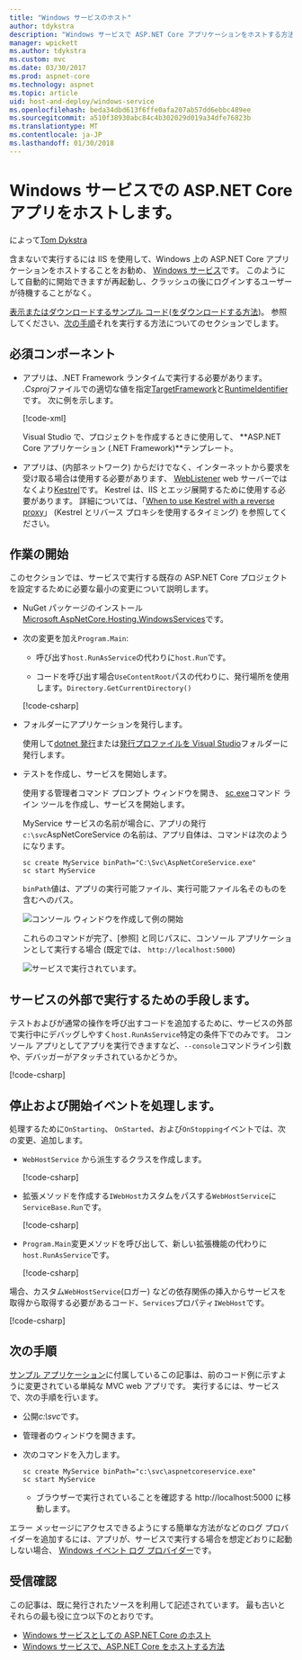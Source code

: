 ```yaml
---
title: "Windows サービスのホスト"
author: tdykstra
description: "Windows サービスで ASP.NET Core アプリケーションをホストする方法を説明します。"
manager: wpickett
ms.author: tdykstra
ms.custom: mvc
ms.date: 03/30/2017
ms.prod: aspnet-core
ms.technology: aspnet
ms.topic: article
uid: host-and-deploy/windows-service
ms.openlocfilehash: beda34dbd613f6ffe0afa207ab57dd6ebbc489ee
ms.sourcegitcommit: a510f38930abc84c4b302029d019a34dfe76823b
ms.translationtype: MT
ms.contentlocale: ja-JP
ms.lasthandoff: 01/30/2018
---
```

# <a name="host-an-aspnet-core-app-in-a-windows-service"></a>Windows サービスでの ASP.NET Core アプリをホストします。

によって[Tom Dykstra](https://github.com/tdykstra)

含まないで実行するには IIS を使用して、Windows 上の ASP.NET Core アプリケーションをホストすることをお勧め、 [Windows サービス](https://docs.microsoft.com/dotnet/framework/windows-services/introduction-to-windows-service-applications)です。 このようにして自動的に開始できますが再起動し、クラッシュの後にログインするユーザーが待機することがなく。

[表示またはダウンロードするサンプル コード](https://github.com/aspnet/Docs/tree/master/aspnetcore/host-and-deploy/windows-service/sample)([をダウンロードする方法](xref:tutorials/index#how-to-download-a-sample))。 参照してください、[次の手順](#next-steps)それを実行する方法についてのセクションでします。

## <a name="prerequisites"></a>必須コンポーネント

* アプリは、.NET Framework ランタイムで実行する必要があります。  *.Csproj*ファイルでの適切な値を指定[TargetFramework](https://docs.microsoft.com/nuget/schema/target-frameworks)と[RuntimeIdentifier](https://docs.microsoft.com/dotnet/articles/core/rid-catalog)です。 次に例を示します。

  [!code-xml[](windows-service/sample/AspNetCoreService.csproj?range=3-6)]

  Visual Studio で、プロジェクトを作成するときに使用して、 **ASP.NET Core アプリケーション (.NET Framework)**テンプレート。

* アプリは、(内部ネットワーク) からだけでなく、インターネットから要求を受け取る場合は使用する必要があります、 [WebListener](xref:fundamentals/servers/weblistener) web サーバーではなくより[Kestrel](xref:fundamentals/servers/kestrel)です。  Kestrel は、IIS とエッジ展開するために使用する必要があります。  詳細については、「[When to use Kestrel with a reverse proxy](xref:fundamentals/servers/kestrel#when-to-use-kestrel-with-a-reverse-proxy)」 (Kestrel とリバース プロキシを使用するタイミング) を参照してください。

## <a name="getting-started"></a>作業の開始

このセクションでは、サービスで実行する既存の ASP.NET Core プロジェクトを設定するために必要な最小の変更について説明します。

* NuGet パッケージのインストール[Microsoft.AspNetCore.Hosting.WindowsServices](https://www.nuget.org/packages/Microsoft.AspNetCore.Hosting.WindowsServices/)です。

* 次の変更を加え`Program.Main`:
  
  * 呼び出す`host.RunAsService`の代わりに`host.Run`です。
  
  * コードを呼び出す場合`UseContentRoot`パスの代わりに、発行場所を使用します。`Directory.GetCurrentDirectory()` 
  
  [!code-csharp[](windows-service/sample/Program.cs?name=ServiceOnly&highlight=3-4,8,14)]

* フォルダーにアプリケーションを発行します。

  使用して[dotnet 発行](https://docs.microsoft.com/dotnet/articles/core/tools/dotnet-publish)または[発行プロファイルを Visual Studio](xref:host-and-deploy/visual-studio-publish-profiles)フォルダーに発行します。

* テストを作成し、サービスを開始します。

  使用する管理者コマンド プロンプト ウィンドウを開き、 [sc.exe](https://technet.microsoft.com/library/bb490995)コマンド ライン ツールを作成し、サービスを開始します。  
  
  MyService サービスの名前が場合に、アプリの発行`c:\svc`AspNetCoreService の名前は、アプリ自体は、コマンドは次のようになります。

  ```console
  sc create MyService binPath="C:\Svc\AspNetCoreService.exe"
  sc start MyService
  ```

  `binPath`値は、アプリの実行可能ファイル、実行可能ファイル名そのものを含むへのパス。

  ![コンソール ウィンドウを作成して例の開始](windows-service/_static/create-start.png)

  これらのコマンドが完了、[参照] と同じパスに、コンソール アプリケーションとして実行する場合 (既定では、 `http://localhost:5000`)

  ![サービスで実行されています。](windows-service/_static/running-in-service.png)


## <a name="provide-a-way-to-run-outside-of-a-service"></a>サービスの外部で実行するための手段します。

テストおよびが通常の操作を呼び出すコードを追加するために、サービスの外部で実行中にデバッグしやすく`host.RunAsService`特定の条件下でのみです。  コンソール アプリとしてアプリを実行できますなど、`--console`コマンドライン引数や、デバッガーがアタッチされているかどうか。

[!code-csharp[](windows-service/sample/Program.cs?name=ServiceOrConsole)]

## <a name="handle-stopping-and-starting-events"></a>停止および開始イベントを処理します。

処理するために`OnStarting`、 `OnStarted`、および`OnStopping`イベントでは、次の変更、追加します。

* `WebHostService` から派生するクラスを作成します。

  [!code-csharp[](windows-service/sample/CustomWebHostService.cs?name=NoLogging)]

* 拡張メソッドを作成する`IWebHost`カスタムをパスする`WebHostService`に`ServiceBase.Run`です。

  [!code-csharp[](windows-service/sample/WebHostServiceExtensions.cs?name=ExtensionsClass)]

* `Program.Main`変更メソッドを呼び出して、新しい拡張機能の代わりに`host.RunAsService`です。

  [!code-csharp[](windows-service/sample/Program.cs?name=HandleStopStart&highlight=26)]

場合、カスタム`WebHostService`(ロガー) などの依存関係の挿入からサービスを取得から取得する必要があるコード、`Services`プロパティ`IWebHost`です。

[!code-csharp[](windows-service/sample/CustomWebHostService.cs?name=Logging&highlight=7)]

## <a name="next-steps"></a>次の手順

[サンプル アプリケーション](https://github.com/aspnet/Docs/tree/master/aspnetcore/host-and-deploy/windows-service/sample)に付属しているこの記事は、前のコード例に示すように変更されている単純な MVC web アプリです。  実行するには、サービスで、次の手順を行います。

* 公開*c:\svc*です。

* 管理者のウィンドウを開きます。

* 次のコマンドを入力します。

  ```console
  sc create MyService binPath="c:\svc\aspnetcoreservice.exe"
  sc start MyService
  ```

  * ブラウザーで実行されていることを確認する http://localhost:5000 に移動します。

エラー メッセージにアクセスできるようにする簡単な方法がなどのログ プロバイダーを追加するには、アプリが、サービスで実行する場合を想定どおりに起動しない場合、 [Windows イベント ログ プロバイダー](xref:fundamentals/logging/index#eventlog)です。

## <a name="acknowledgments"></a>受信確認

この記事は、既に発行されたソースを利用して記述されています。 最も古いとそれらの最も役に立つ以下のとおりです。

* [Windows サービスとしての ASP.NET Core のホスト](https://stackoverflow.com/questions/37346383/hosting-asp-net-core-as-windows-service/37464074)
* [Windows サービスで、ASP.NET Core をホストする方法](https://dotnetthoughts.net/how-to-host-your-aspnet-core-in-a-windows-service/)
